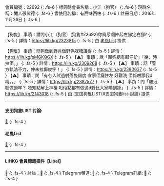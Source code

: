 會員編號：22692
{: .fs-6 }
標籤時會員名稱：小江（狗官）
{: .fs-6 }
現時名稱：閹人張翼德
{: .fs-6 }
曾使用名稱：有西味西柚
{: .fs-6 }
註冊日期：2016年11月26日
{: .fs-6 }

---


<div class="code-example" markdown="1">

【狗隻】
事蹟：請問小江（狗官）(狗隻#22692)你屙尿嗰陣起左腳定右腳?
{: .fs-5 }
詳情：https://lih.kg/2323815
{: .fs-5 }
由 [老鳳List](#老鳳list) 提供

</div>
<div class="code-example" markdown="1">

【狗隻】
事蹟：問狗做到野肯做野係咪唔讚得
{: .fs-5 }
詳情：https://lih.kg/sMGKQGX
{: .fs-5 }
【⚠️】
事蹟：話「圍狗總有鄺仔份」「幾，時拉佢。」
{: .fs-5 }
詳情：https://lih.kg/2309268
{: .fs-5 }
【⚠️】
事蹟：話「警方執法不力，仲未拉鄺俊宇！」
{: .fs-5 }
詳情：https://lih.kg/2380637
{: .fs-5 }
【⚠️】
事蹟：問「有冇人試過射落隻貓度 宜家佢癡住左 好難洗 佢係咁舔我d精。。」
{: .fs-5 }
詳情：https://lih.kg/2387577
{: .fs-5 }
【⚠️】
事蹟：問「羅冠聰做過咩？ 唔知點解上神檯
咁佢點都有做過d野比大家睇到掛」
{: .fs-5 }
詳情：https://lih.kg/2143018
{: .fs-5 }
由 [支囝狗隻LIST(#支囝狗隻list-討論) 提供

</div>

---

#### 支囝狗隻LIST 討論: 
[🔗](https://lih.kg/2908480)
{: .fs-4 }
#### 老鳳List
[🔗](https://lihkg.com/thread/2808424)
{: .fs-4 }

---

#### LIHKG 會員標籤插件【Libel】
[🔗](https://kitce.github.io/libel)
{: .fs-4 }
討論：[🔗](https://lih.kg/2841778)
{: .fs-4 }
Telegram頻道: [🔗](https://t.me/LibelOfficialChannel)
{: .fs-4 }
Telegram群組: [🔗](https://t.me/LibelOfficialGroup)
{: .fs-4 }
